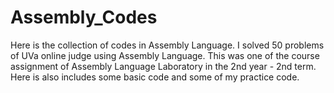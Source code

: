 # Assembly_Codes
Here is the collection of codes in  Assembly Language.
I solved 50 problems of UVa online judge using Assembly Language. This was one of the course assignment of Assembly Language Laboratory in the 2nd year - 2nd term. Here is also includes some basic code and some of my practice code.  
